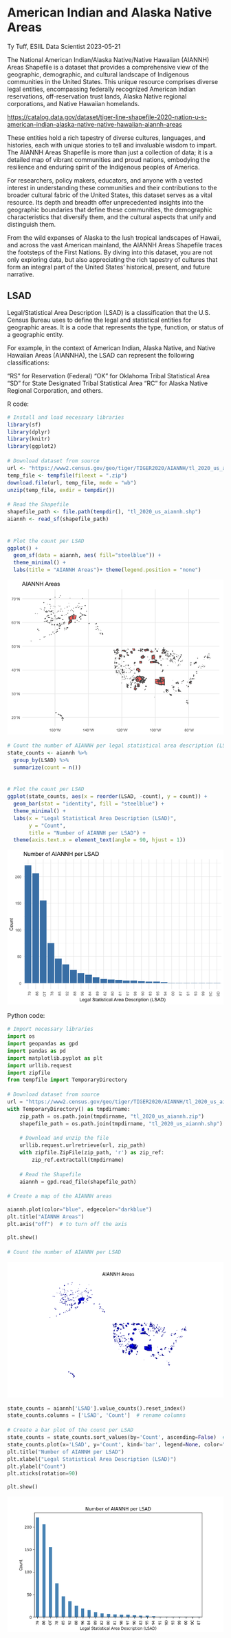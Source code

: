 American Indian and Alaska Native Areas
================
Ty Tuff, ESIIL Data Scientist
2023-05-21

The National American Indian/Alaska Native/Native Hawaiian (AIANNH)
Areas Shapefile is a dataset that provides a comprehensive view of the
geographic, demographic, and cultural landscape of Indigenous
communities in the United States. This unique resource comprises diverse
legal entities, encompassing federally recognized American Indian
reservations, off-reservation trust lands, Alaska Native regional
corporations, and Native Hawaiian homelands.

<https://catalog.data.gov/dataset/tiger-line-shapefile-2020-nation-u-s-american-indian-alaska-native-native-hawaiian-aiannh-areas>

These entities hold a rich tapestry of diverse cultures, languages, and
histories, each with unique stories to tell and invaluable wisdom to
impart. The AIANNH Areas Shapefile is more than just a collection of
data; it is a detailed map of vibrant communities and proud nations,
embodying the resilience and enduring spirit of the Indigenous peoples
of America.

For researchers, policy makers, educators, and anyone with a vested
interest in understanding these communities and their contributions to
the broader cultural fabric of the United States, this dataset serves as
a vital resource. Its depth and breadth offer unprecedented insights
into the geographic boundaries that define these communities, the
demographic characteristics that diversify them, and the cultural
aspects that unify and distinguish them.

From the wild expanses of Alaska to the lush tropical landscapes of
Hawaii, and across the vast American mainland, the AIANNH Areas
Shapefile traces the footsteps of the First Nations. By diving into this
dataset, you are not only exploring data, but also appreciating the rich
tapestry of cultures that form an integral part of the United States’
historical, present, and future narrative.

## LSAD

Legal/Statistical Area Description (LSAD) is a classification that the
U.S. Census Bureau uses to define the legal and statistical entities for
geographic areas. It is a code that represents the type, function, or
status of a geographic entity.

For example, in the context of American Indian, Alaska Native, and
Native Hawaiian Areas (AIANNHA), the LSAD can represent the following
classifications:

“RS” for Reservation (Federal) “OK” for Oklahoma Tribal Statistical Area
“SD” for State Designated Tribal Statistical Area “RC” for Alaska Native
Regional Corporation, and others.

R code:

``` r
# Install and load necessary libraries
library(sf)
library(dplyr)
library(knitr)
library(ggplot2)

# Download dataset from source
url <- "https://www2.census.gov/geo/tiger/TIGER2020/AIANNH/tl_2020_us_aiannh.zip"
temp_file <- tempfile(fileext = ".zip")
download.file(url, temp_file, mode = "wb")
unzip(temp_file, exdir = tempdir())

# Read the Shapefile
shapefile_path <- file.path(tempdir(), "tl_2020_us_aiannh.shp")
aiannh <- read_sf(shapefile_path)


# Plot the count per LSAD
ggplot() +
  geom_sf(data = aiannh, aes( fill="steelblue")) +
  theme_minimal() +
  labs(title = "AIANNH Areas")+ theme(legend.position = "none")
```

![](AIANNH_files/figure-gfm/unnamed-chunk-1-1.png)

``` r
# Count the number of AIANNH per legal statistical area description (LSAD)
state_counts <- aiannh %>%
  group_by(LSAD) %>%
  summarize(count = n()) 


# Plot the count per LSAD
ggplot(state_counts, aes(x = reorder(LSAD, -count), y = count)) +
  geom_bar(stat = "identity", fill = "steelblue") +
  theme_minimal() +
  labs(x = "Legal Statistical Area Description (LSAD)", 
       y = "Count", 
       title = "Number of AIANNH per LSAD") +
  theme(axis.text.x = element_text(angle = 90, hjust = 1))
```

![](AIANNH_files/figure-gfm/unnamed-chunk-1-2.png)

Python code:

``` python
# Import necessary libraries
import os
import geopandas as gpd
import pandas as pd
import matplotlib.pyplot as plt
import urllib.request
import zipfile
from tempfile import TemporaryDirectory

# Download dataset from source
url = "https://www2.census.gov/geo/tiger/TIGER2020/AIANNH/tl_2020_us_aiannh.zip"
with TemporaryDirectory() as tmpdirname:
    zip_path = os.path.join(tmpdirname, "tl_2020_us_aiannh.zip")
    shapefile_path = os.path.join(tmpdirname, "tl_2020_us_aiannh.shp")
    
    # Download and unzip the file
    urllib.request.urlretrieve(url, zip_path)
    with zipfile.ZipFile(zip_path, 'r') as zip_ref:
        zip_ref.extractall(tmpdirname)
    
    # Read the Shapefile
    aiannh = gpd.read_file(shapefile_path)

# Create a map of the AIANNH areas
```

``` python
aiannh.plot(color="blue", edgecolor="darkblue")
plt.title("AIANNH Areas")
plt.axis("off")  # to turn off the axis
```

``` python
plt.show()

# Count the number of AIANNH per LSAD
```

![](AIANNH_files/figure-gfm/unnamed-chunk-2-1.png)

``` python
state_counts = aiannh['LSAD'].value_counts().reset_index()
state_counts.columns = ['LSAD', 'Count']  # rename columns

# Create a bar plot of the count per LSAD
state_counts = state_counts.sort_values(by='Count', ascending=False)  # sort by Count
state_counts.plot(x='LSAD', y='Count', kind='bar', legend=None, color="steelblue")
plt.title("Number of AIANNH per LSAD")
plt.xlabel("Legal Statistical Area Description (LSAD)")
plt.ylabel("Count")
plt.xticks(rotation=90)
```

``` python
plt.show()
```

![](AIANNH_files/figure-gfm/unnamed-chunk-2-2.png)
